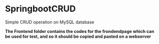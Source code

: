 # SpringbootCRUD
 Simple CRUD operation on MySQL database

**The Frontend folder contains the codes for the frondendpage which can be used for test, and so it should be copied and pasted on a webserver**

